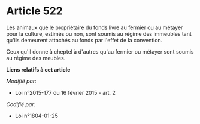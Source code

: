 # Article 522

Les animaux que le propriétaire du fonds livre au fermier ou au métayer pour la culture, estimés ou non, sont soumis au
régime des  immeubles tant qu'ils demeurent attachés au fonds par l'effet de la convention.

Ceux qu'il donne à cheptel à d'autres qu'au fermier ou métayer sont soumis au régime des  meubles.

**Liens relatifs à cet article**

_Modifié par_:

  - Loi n°2015-177 du 16 février 2015 - art. 2

_Codifié par_:

  - Loi n°1804-01-25
